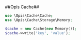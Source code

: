 ##Opis Cache##

```php
use \Opis\Cache\Cache;
use \Opis\Cache\Storage\Memory;

$cache = new Cache(new Memory());
$cache->write('key', 'value');
```